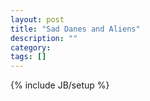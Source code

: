 ```yaml
---
layout: post
title: "Sad Danes and Aliens"
description: ""
category: 
tags: []
---
```

{% include JB/setup %}
